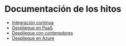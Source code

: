 # Documentación de los hitos* [Integración continua](integracion)* [Despliegue en PaaS](despliegue)* [Despliegue con contenedores](contenedores)* [Despliegue en Azure](desplieguenube)